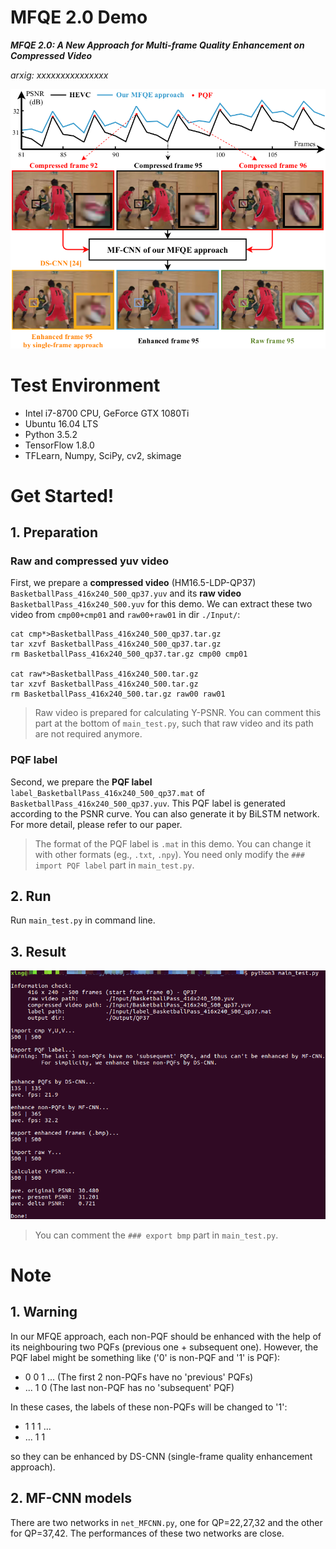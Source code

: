 # MFQE 2.0 Demo

***MFQE 2.0: A New Approach for Multi-frame Quality Enhancement on Compressed Video***

*arxig: xxxxxxxxxxxxxxx*

![Demo](./Demo.png)

# Test Environment

+ Intel i7-8700 CPU, GeForce GTX 1080Ti
+ Ubuntu 16.04 LTS
+ Python 3.5.2
+ TensorFlow 1.8.0
+ TFLearn, Numpy, SciPy, cv2, skimage

# Get Started!

## 1. Preparation

### Raw and compressed yuv video

First, we prepare a **compressed video** (HM16.5-LDP-QP37) `BasketballPass_416x240_500_qp37.yuv` and its **raw video** `BasketballPass_416x240_500.yuv` for this demo.
We can extract these two video from `cmp00+cmp01` and `raw00+raw01` in dir `./Input/`:

```
cat cmp*>BasketballPass_416x240_500_qp37.tar.gz
tar xzvf BasketballPass_416x240_500_qp37.tar.gz
rm BasketballPass_416x240_500_qp37.tar.gz cmp00 cmp01

cat raw*>BasketballPass_416x240_500.tar.gz
tar xzvf BasketballPass_416x240_500.tar.gz
rm BasketballPass_416x240_500.tar.gz raw00 raw01
```

> Raw video is prepared for calculating Y-PSNR.
You can comment this part at the bottom of `main_test.py`, such that raw video and its path are not required anymore.

### PQF label

Second, we prepare the **PQF label** `label_BasketballPass_416x240_500_qp37.mat` of `BasketballPass_416x240_500_qp37.yuv`.
This PQF label is generated according to the PSNR curve.
You can also generate it by BiLSTM network. For more detail, please refer to our paper.

> The format of the PQF label is `.mat` in this demo.
You can change it with other formats (eg., `.txt`, `.npy`).
You need only modify the `### import PQF label` part in `main_test.py`.

## 2. Run

Run `main_test.py` in command line.

## 3. Result

![Demo_result](./Demo_result.png)

> You can comment the `### export bmp` part in `main_test.py`.

# Note

## 1. Warning

In our MFQE approach, each non-PQF should be enhanced with the help of its neighbouring two PQFs (previous one + subsequent one).
However, the PQF label might be something like ('0' is non-PQF and '1' is PQF):

+ 0 0 1 ... (The first 2 non-PQFs have no 'previous' PQFs)
+ ... 1 0 (The last non-PQF has no 'subsequent' PQF)

In these cases, the labels of these non-PQFs will be changed to '1':

+ 1 1 1 ...
+ ... 1 1

so they can be enhanced by DS-CNN (single-frame quality enhancement approach).

## 2. MF-CNN models

There are two networks in `net_MFCNN.py`, one for QP=22,27,32 and the other for QP=37,42.
The performances of these two networks are close.

